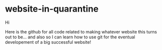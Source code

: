 # website-in-quarantine

Hi

Here is the github for all code related to making whatever website this turns out to be...
and also so I can learn how to use git for the eventual developement of a big successful website!
